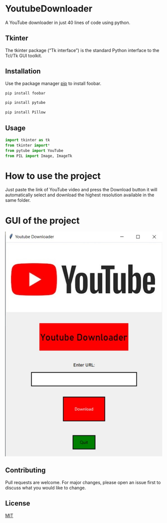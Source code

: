 # YoutubeDownloader
A YouTube downloader in just 40 lines of code using python.
## Tkinter

The tkinter package (“Tk interface”) is the standard Python interface to the Tcl/Tk GUI toolkit.

## Installation

Use the package manager [pip](https://pip.pypa.io/en/stable/) to install foobar.

```bash
pip install foobar
```
```bash
pip install pytube
```
```bash
pip install Pillow
```
## Usage
```python
import tkinter as tk
from tkinter import*
from pytube import YouTube
from PIL import Image, ImageTk
```
# How to use the project
Just paste the link of YouTube video and press the Download button it will automatically select and download the highest resolution available in the same folder.

# GUI of the project
![YouTube Downloader](https://github.com/cyrobotcoder/YoutubeVideo-Downloader/blob/main/Youtube%20Downloader/Screenshot%202021-09-05%20151941.jpg?raw=true)


## Contributing
Pull requests are welcome. For major changes, please open an issue first to discuss what you would like to change.

## License
[MIT](https://choosealicense.com/licenses/mit/)
